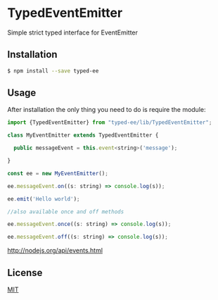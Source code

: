 # TypedEventEmitter

Simple strict typed interface for EventEmitter

## Installation

```bash
$ npm install --save typed-ee
```


## Usage

After installation the only thing you need to do is require the module:

```js
import {TypedEventEmitter} from "typed-ee/lib/TypedEventEmitter";

class MyEventEmitter extends TypedEventEmitter {

  public messageEvent = this.event<string>('message');

}

const ee = new MyEventEmitter();

ee.messageEvent.on((s: string) => console.log(s));

ee.emit('Hello world');

//also available once and off methods

ee.messageEvent.once((s: string) => console.log(s));

ee.messageEvent.off((s: string) => console.log(s));


```

http://nodejs.org/api/events.html

## License

[MIT](LICENSE)
